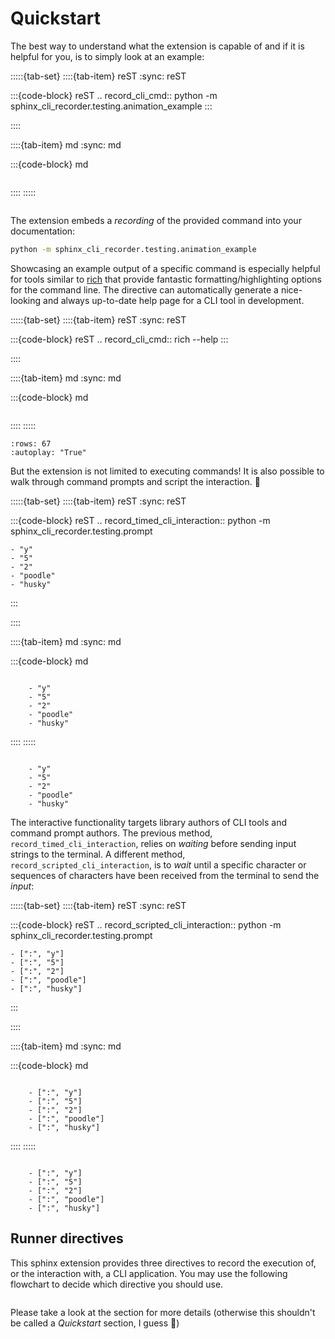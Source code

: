 # Quickstart

The best way to understand what the extension is capable of and if it is helpful for you, is to simply look at an example:

<!-- Future: Ensure that correct command is always run -->
:::::{tab-set}
::::{tab-item} reST
:sync: reST

:::{code-block} reST
.. record_cli_cmd:: python -m sphinx_cli_recorder.testing.animation_example
:::

::::

::::{tab-item} md
:sync: md

:::{code-block} md
```{record_cli_cmd} python -m sphinx_cli_recorder.testing.animation_example
```
::::
:::::

<!-- Doesn't make the option in lower! -->
```{record_cli_cmd} python -m sphinx_cli_recorder.testing.animation_example
```


The extension embeds a _recording_ of the provided command into your documentation:
```bash
python -m sphinx_cli_recorder.testing.animation_example
```

Showcasing an example output of a specific command is especially helpful for tools similar to  [rich](rich:introduction) that provide fantastic formatting/highlighting options for the command line.
The directive can automatically generate a nice-looking and always up-to-date help page for a CLI tool in development.

:::::{tab-set}
::::{tab-item} reST
:sync: reST

:::{code-block} reST
.. record_cli_cmd:: rich --help
:::

::::

::::{tab-item} md
:sync: md

:::{code-block} md
```{record_cli_cmd} rich --help
```
::::
:::::

```{record_cli_cmd} rich --help
:rows: 67
:autoplay: "True"
```

But the extension is not limited to executing commands!
It is also possible to walk through command prompts and script the interaction. 🤯

:::::{tab-set}
::::{tab-item} reST
:sync: reST

:::{code-block} reST
.. record_timed_cli_interaction:: python -m sphinx_cli_recorder.testing.prompt

    - "y"
    - "5"
    - "2"
    - "poodle"
    - "husky"
:::

::::

::::{tab-item} md
:sync: md

:::{code-block} md
```{record_timed_cli_interaction} python -m sphinx_cli_recorder.testing.prompt

    - "y"
    - "5"
    - "2"
    - "poodle"
    - "husky"
```
::::
:::::

<!-- Doesn't make the option in lower! -->
```{record_timed_cli_interaction} python -m sphinx_cli_recorder.testing.prompt

    - "y"
    - "5"
    - "2"
    - "poodle"
    - "husky"
```

The interactive functionality targets library authors of CLI tools and command prompt authors.
The previous method, `record_timed_cli_interaction`, relies on _waiting_ before sending input strings to the terminal.
A different method, `record_scripted_cli_interaction`, is to _wait_ until a specific character or sequences of characters have been received from the terminal to send the _input_:

:::::{tab-set}
::::{tab-item} reST
:sync: reST

:::{code-block} reST
.. record_scripted_cli_interaction:: python -m sphinx_cli_recorder.testing.prompt

    - [":", "y"]
    - [":", "5"]
    - [":", "2"]
    - [":", "poodle"]
    - [":", "husky"]
:::

::::

::::{tab-item} md
:sync: md

:::{code-block} md
```{record_scripted_cli_interaction} python -m sphinx_cli_recorder.testing.prompt

    - [":", "y"]
    - [":", "5"]
    - [":", "2"]
    - [":", "poodle"]
    - [":", "husky"]
```
::::
:::::

<!-- Doesn't make the option in lower! -->
```{record_scripted_cli_interaction} python -m sphinx_cli_recorder.testing.prompt

    - [":", "y"]
    - [":", "5"]
    - [":", "2"]
    - [":", "poodle"]
    - [":", "husky"]
```

## Runner directives
This sphinx extension provides three directives to record the execution of, or the interaction with, a CLI application.
You may use the following flowchart to decide which directive you should use.

```{mermaid} mermaid_files/decision.mmd
```

Please take a look at the [](Usage) section for more details (otherwise this shouldn't be called a _Quickstart_ section, I guess 🤔)
